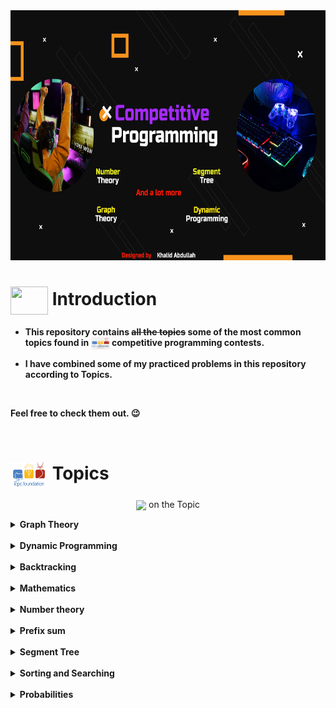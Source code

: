 <img alt="Coding" width="800px" height="400px" src="assets/cp banner.jpeg">


# <img src = "https://cdn.dribbble.com/users/1138721/screenshots/10809828/media/478d32b2e65c8c3194b7f2154e179231.gif" align = "center" width = "60px" height = "45px"> Introduction
- **This repository contains <del>all the topics</del> some of the most common topics found in  <img src = "assets/images.png" width = "30px" height = "20px" align = "center"> competitive programming contests.** 

- **I have combined some of my practiced problems in this repository according to <b>Topics</b>.** 

<br>

**Feel free to check them out. 😉**

<br>

# <img src = "assets/icpc.jpeg" align = "center" width = "60px" height = "40px"> Topics

<p align = "center"><img align = "center" src = "https://img.shields.io/badge/CLICK-%23E60023.svg?"> on the Topic</p>

<details>
<summary> 
<b>Graph Theory</b>
</summary>


<p align = "center"> <b>Concepts</b> </p>

1. [BFS](https://github.com/khalid586/Competitive-programming-Topics/blob/main/Graph%20theory/Concepts/BFS_.cpp)
1. [BFS traversal[Level of a tree]](https://github.com/khalid586/Competitive-programming-Topics/blob/main/Graph%20theory/Concepts/BFS%20traversal%5BLevel%20of%20a%20tree%5D.cpp)
1. [DFS](https://github.com/khalid586/Competitive-programming-Topics/blob/main/Graph%20theory/Concepts/DFS.cpp)
1. [Bipartite Graph checking](https://github.com/khalid586/Competitive-programming-Topics/blob/main/Graph%20theory/Concepts/Bipartite%20Graph%20checking.cpp)
1. [Cycle detection of undirected graph and printing the cycle](https://github.com/khalid586/Competitive-programming-Topics/blob/main/Graph%20theory/Concepts/Cycle%20detection%20of%20undirected%20graph%20and%20printing%20the%20cycle.cpp)
1. [Cycle detection on DAG[using BFS]](https://github.com/khalid586/Competitive-programming-Topics/blob/main/Graph%20theory/Concepts/Cycle%20detection%20on%20DAG%5Busing%20BFS%5D.cpp)
1. [Finding all paths(starting from 1) in an undirected graph](https://github.com/khalid586/Competitive-programming-Topics/blob/main/Graph%20theory/Concepts/Finding%20all%20paths(starting%20from%201)%20in%20an%20undirected%20graph.cpp)
1. [TopSort to generate all orderings & detect cycle](https://github.com/khalid586/Competitive-programming-Topics/blob/main/Graph%20theory/Concepts/TopSort%20to%20generate%20all%20orderings%20%26%20detect%20cycle.cpp)
1. [TopSort](https://github.com/khalid586/Competitive-programming-Topics/blob/main/Graph%20theory/Concepts/TopSort.cpp)
1. [TopSort[BFS (kahn's algo)]](https://github.com/khalid586/Competitive-programming-Topics/blob/main/Graph%20theory/Concepts/TopSort%5BBFS%20(kahn's%20algo)%5D.cpp)
1. [Dijkstra](https://github.com/khalid586/Competitive-programming-Topics/blob/main/Graph%20theory/Concepts/dijkstra.cpp)
1. [Dijkstra (using set)](https://github.com/khalid586/Competitive-programming-Topics/blob/main/Graph%20theory/Concepts/dijkstra%20%5B%20using%20set%5D.cpp)


<p align = "center"> <b>Problems</b> </p>

<details>
<summary> 
<b>BFS & DFS traversal</b>
</summary>

1. Problem - [Aizu - ALDS1_11_C](https://judge.u-aizu.ac.jp/onlinejudge/description.jsp?id=ALDS1_11_C) <br> Solution - [Aizu - ALDS1_11_C](https://github.com/khalid586/Competitive-programming-Topics/blob/main/Graph%20theory/Problems/BFS%20%26%20DFS%20traversal/Aizu%20-%20ALDS1_11_C.cpp)
1. Problem - [Aizu ALDS1_11_A](https://onlinejudge.u-aizu.ac.jp/problems/ALDS1_11_A)<br>Solution - [Aizu ALDS1_11_A.cpp ](https://github.com/khalid586/Competitive-programming-Topics/blob/main/Graph%20theory/Problems/BFS%20%26%20DFS%20traversal/Aizu%20ALDS1_11_A.cpp)
1. Problem - [Aizu ALDS1_11_B](https://onlinejudge.u-aizu.ac.jp/problems/ALDS1_11_B)<br>Solution - [Aizu ALDS1_11_B.cpp](https://github.com/khalid586/Competitive-programming-Topics/blob/main/Graph%20theory/Problems/BFS%20%26%20DFS%20traversal/Aizu%20ALDS1_11_B.cpp)

</details>

<details>
<summary> 
<b>Bipartite graph checking</b>
</summary>

1. Problem - [CodeForces 862B_Mahmoud and Ehab and the bipartiteness](https://codeforces.com/problemset/problem/862/B)<br>Solution - [CodeForces 862B_Mahmoud and Ehab and the bipartiteness](https://github.com/khalid586/Competitive-programming-Topics/blob/main/Graph%20theory/Problems/Bipartite%20graph%20checking/CodeForces%20862B_Mahmoud%20and%20Ehab%20and%20the%20bipartiteness.cpp)

1. Problem - [SPOJ A Bug's life](https://www.spoj.com/problems/BUGLIFE/)<br>Solution - [SPOJ A Bug's life](https://github.com/khalid586/Competitive-programming-Topics/blob/main/Graph%20theory/Problems/Bipartite%20graph%20checking/SPOJ%20A%20Bug's%20life.cpp)

1. Problem - [UVA_10004_Bicoloring](https://onlinejudge.org/external/100/10004.pdf)<br>Solution - [UVA_10004_Bicoloring](https://github.com/khalid586/Competitive-programming-Topics/blob/main/Graph%20theory/Problems/Bipartite%20graph%20checking/UVA_10004_Bicoloring.cpp)

</details>

<details>
<summary> 
<b>Connected Components</b>
</summary>

1. [UVa 459 - Graph Connectivity](https://github.com/khalid586/Competitive-programming-Topics/blob/main/Graph%20theory/Problems/Connected%20components/UVa%20459%20-%20Graph%20Connectivity.cpp)

</details>

<details>
<summary> 
<b>Grid Problems</b>
</summary>

1. [CSES Labyrinth](https://github.com/khalid586/Competitive-programming-Topics/blob/main/Graph%20theory/Problems/Grid%20problems/CSES%20Labyrinth.cpp)

1. [CSES counting rooms](https://github.com/khalid586/Competitive-programming-Topics/blob/main/Graph%20theory/Problems/Grid%20problems/CSES%20counting%20rooms.cpp)

1. [CSES counting rooms[BFS]](https://github.com/khalid586/Competitive-programming-Topics/blob/main/Graph%20theory/Problems/Grid%20problems/CSES%20counting%20rooms%5BBFS%5D.cpp)

1. [LightOJ 1012_Guilty Prince](https://github.com/khalid586/Competitive-programming-Topics/blob/main/Graph%20theory/Problems/Grid%20problems/LightOJ%201012_Guilty%20Prince.cpp)

1. [UVA 572 Oil Deposits](https://github.com/khalid586/Competitive-programming-Topics/blob/main/Graph%20theory/Problems/Grid%20problems/UVA%20572%20Oil%20Deposits.cpp)

1. [UVa 11094](https://github.com/khalid586/Competitive-programming-Topics/blob/main/Graph%20theory/Problems/Grid%20problems/UVa%2011094.cpp)

1. [UVa 11953](https://github.com/khalid586/Competitive-programming-Topics/blob/main/Graph%20theory/Problems/Grid%20problems/UVa%2011953.cpp)

1. [UVa 871](https://github.com/khalid586/Competitive-programming-Topics/blob/main/Graph%20theory/Problems/Grid%20problems/UVa%20871.cpp)

</details>

<details>
<summary> 
<b>Topological Sort</b>
</summary>

1. [CSES Course Schedule](https://github.com/khalid586/Competitive-programming-Topics/blob/main/Graph%20theory/Problems/Topological%20sort/CSES%20Course%20Schedule.cpp)

1. [UVA10305 OrderingTasks(BFS used)](https://github.com/khalid586/Competitive-programming-Topics/blob/main/Graph%20theory/Problems/Topological%20sort/UVA10305%20OrderingTasks%5BBFS%20used%5D.cpp)

1. [UVa 10305 order Tasks(DFS used)](https://github.com/khalid586/Competitive-programming-Topics/blob/main/Graph%20theory/Problems/Topological%20sort/UVa%2010305%20order%20Tasks%5BDFS%20used%5D.cpp)

1. [UVa 11504 dominos](https://github.com/khalid586/Competitive-programming-Topics/blob/main/Graph%20theory/Problems/Topological%20sort/UVa%2011504%20dominos.cpp)

1. [UVa 872 ordering.cpp](https://github.com/khalid586/Competitive-programming-Topics/blob/main/Graph%20theory/Problems/Topological%20sort/UVa%20872%20ordering.cpp)

</details>

<details>
<summary><b>CSES,Toph,LightOj problems</b></summary>

1. [CSES Building Roads_1666(connected components)](https://github.com/khalid586/Competitive-programming-Topics/blob/main/Graph%20theory/Problems/CSES%20Building%20Roads_1666%5Bconnected%20components%5D.cpp)

1. [CSES Building Teams_1668](https://github.com/khalid586/Competitive-programming-Topics/blob/main/Graph%20theory/Problems/CSES%20Building%20Teams_1668.cpp)

1. [CSES Shortest Routes I](https://github.com/khalid586/Competitive-programming-Topics/blob/main/Graph%20theory/Problems/CSES%20Shortest%20Routes%20I.cpp)

1. [CSES message route_1667](https://github.com/khalid586/Competitive-programming-Topics/blob/main/Graph%20theory/Problems/CSES%20message%20route_1667.cpp)

1. [CSES round_trip_1669](https://github.com/khalid586/Competitive-programming-Topics/blob/main/Graph%20theory/Problems/CSES%20round_trip_1669.cpp)

1. [CodeForces_24A_Ring road](https://github.com/khalid586/Competitive-programming-Topics/blob/main/Graph%20theory/Problems/CodeForces_24A_Ring%20road.cpp)

1. [LightOJ1094_Farthest Nodes in a Tree](https://github.com/khalid586/Competitive-programming-Topics/blob/main/Graph%20theory/Problems/LightOJ1094_Farthest%20Nodes%20in%20a%20Tree.cpp)

1. [Atcoder 54C One-stroke Path](https://github.com/khalid586/Competitive-programming-Topics/blob/main/Graph%20theory/Problems/atcoder%2054C%20One-stroke%20Path.cpp)

</details>

</details>

<br>

<details>
<summary> 
<b>Dynamic Programming</b>
</summary>

<p align = "center"> <b>Problems</b> </p>

1. [CSES Coin Combinations I](https://github.com/khalid586/Competitive-programming-Topics/blob/main/Dynamic%20programming/CSES%20Coin%20Combinations%20I.cpp)

1. [CSES Coin Combinations II](https://github.com/khalid586/Competitive-programming-Topics/blob/main/Dynamic%20programming/CSES%20Coin%20Combinations%20II.cpp)

1. [CSES Dice Combinations](https://github.com/khalid586/Competitive-programming-Topics/blob/main/Dynamic%20programming/CSES%20Dice%20Combinations.cpp)

1. [CSES Grid Paths](https://github.com/khalid586/Competitive-programming-Topics/blob/main/Dynamic%20programming/CSES%20Grid%20Paths.cpp)

1. [CSES Removing Digits](https://github.com/khalid586/Competitive-programming-Topics/blob/main/Dynamic%20programming/CSES%20Removing%20Digits.cpp)

1. [Frog 1 AtCoder - dp_a](https://github.com/khalid586/Competitive-programming-Topics/blob/main/Dynamic%20programming/Frog%201%20AtCoder%20-%20dp_a%20.cpp)

1. [Frog 2 AtCoder - dp_b](https://github.com/khalid586/Competitive-programming-Topics/blob/main/Dynamic%20programming/Frog%202%20AtCoder%20-%20dp_b.cpp)

1. [Vacation AtCoder - dp_c](https://github.com/khalid586/Competitive-programming-Topics/blob/main/Dynamic%20programming/Vacation%20AtCoder%20-%20dp_c.cpp)



</details>

<br>

<details>
<summary> <b>Backtracking</b> </summary>

<p align = "center"> <b>Concepts</b> </p>

1. [Generate all permutations](https://github.com/khalid586/Competitive-programming-Topics/blob/main/Backtracking/Concepts/Generate%20all%20permutations.cpp)

<p align = "center"> <b>Problems</b> </p>

1. [CSES creating strings](https://github.com/khalid586/Competitive-programming-Topics/blob/main/Backtracking/Problems/CSES%20creating%20strings.cpp)
</details>

<br>

<details>
<summary> <b>Mathematics</b> </summary>

<p align = "center"> <b>Concepts</b> </p>

1. [Multiplication of two large numbers](https://github.com/khalid586/Competitive-programming-Topics/blob/main/Math%20concepts%20%26%20problems/Basic%20maths%20concepts/Multiplication%20of%20two%20large%20numbers.cpp)
1. [Quotient and remainder of a very large number](https://github.com/khalid586/Competitive-programming-Topics/blob/main/Math%20concepts%20%26%20problems/Basic%20maths%20concepts/Quotient%20and%20remainder%20of%20a%20very%20large%20number.cpp)


<p align = "center"> <b>Problems</b> </p>

1. [CodeForces 1370A Maximum GCD](https://github.com/khalid586/Competitive-programming-Topics/blob/main/Math%20concepts%20%26%20problems/Problems/CodeForces%201370A%20Maximum%20GCD.cpp)
1. [CodeForces 987C_Three displays](https://github.com/khalid586/Competitive-programming-Topics/blob/main/Math%20concepts%20%26%20problems/Problems/CodeForces%20987C_Three%20displays.cpp)
1. [Di-visible Confusion](https://github.com/khalid586/Competitive-programming-Topics/blob/main/Math%20concepts%20%26%20problems/Problems/Di-visible%20Confusion.cpp)
1. [Divisors 2 SPOJ - DIV2](https://github.com/khalid586/Competitive-programming-Topics/blob/main/Math%20concepts%20%26%20problems/Problems/Divisors%202%20SPOJ%20-%20DIV2.cpp)
1. [Fadi and LCM CodeForces - 1285C](https://github.com/khalid586/Competitive-programming-Topics/blob/main/Math%20concepts%20%26%20problems/Problems/Fadi%20and%20LCM%20CodeForces%20-%201285C.cpp)
1. [HackerRank constructing-a-number_Constructing a Number](https://github.com/khalid586/Competitive-programming-Topics/blob/main/Math%20concepts%20%26%20problems/Problems/HackerRank%20constructing-a-number_Constructing%20a%20Number.cpp)
1. [IP Checking LightOJ - 1354](https://github.com/khalid586/Competitive-programming-Topics/blob/main/Math%20concepts%20%26%20problems/Problems/IP%20Checking%20LightOJ%20-%201354.cpp)
1. [Positive Negative Sign LightOJ - 1294](https://github.com/khalid586/Competitive-programming-Topics/blob/main/Math%20concepts%20%26%20problems/Problems/Positive%20Negative%20Sign%20LightOJ%20-%201294.cpp)
1. [Power Sequence CodeForces - 1397B](https://github.com/khalid586/Competitive-programming-Topics/blob/main/Math%20concepts%20%26%20problems/Problems/Power%20Sequence%20CodeForces%20-%201397B.cpp)
1. [Swords CodeForces - 1216D](https://github.com/khalid586/Competitive-programming-Topics/blob/main/Math%20concepts%20%26%20problems/Problems/Swords%20CodeForces%20-%201216D.cpp)


</details>

<br>

<details>
<summary> 
<b>Number theory</b>
</summary>

<p align = "center"> <b>Concepts</b> </p>

1. [BigMod](https://github.com/khalid586/Competitive-programming-Topics/blob/main/Number%20Theory/Basic%20Number%20theory%20concepts/BigMod.cpp)
1. [Number of Divisors of N using prime factorization](https://github.com/khalid586/Competitive-programming-Topics/blob/main/Number%20Theory/Basic%20Number%20theory%20concepts/Number%20of%20Divisors%20of%20N%20using%20prime%20factorization.cpp)
1. [Smallest Prime Factor](https://github.com/khalid586/Competitive-programming-Topics/blob/main/Number%20Theory/Basic%20Number%20theory%20concepts/SPF.cpp)

<p align = "center"> <b>Problems</b> </p>

1. [A Missing Factor Gym - 310911K](https://github.com/khalid586/Competitive-programming-Topics/blob/main/Number%20Theory/Problems/A%20Missing%20Factor%20Gym%20-%20310911K.cpp)
1. [Again Prime No Time. UVA - 10780](https://github.com/khalid586/Competitive-programming-Topics/blob/main/Number%20Theory/Problems/Again%20Prime%20No%20Time.%20UVA%20-%2010780.cpp)
1. [CF 1051B Relatively Prime Pairs](https://github.com/khalid586/Competitive-programming-Topics/blob/main/Number%20Theory/Problems/CF%201051B%20Relatively%20Prime%20Pairs.cpp)
1. [CF Gym - 310911G](https://github.com/khalid586/Competitive-programming-Topics/blob/main/Number%20Theory/Problems/CF%20Gym%20-%20310911G.cpp)
1. [CSES common divisors](https://github.com/khalid586/Competitive-programming-Topics/blob/main/Number%20Theory/Problems/CSES%20common%20divisors.cpp)
1. [Chef and Prime Divisors CodeChef - CHAPD](https://github.com/khalid586/Competitive-programming-Topics/blob/main/Number%20Theory/Problems/Chef%20and%20Prime%20Divisors%20CodeChef%20-%20CHAPD.cpp)
1. [Codeforces Gym - 310911H](https://github.com/khalid586/Competitive-programming-Topics/blob/main/Number%20Theory/Problems/Codeforces%20Gym%20-%20310911H%20.cpp)
1. [Common Divisors CodeForces - 1203C](https://github.com/khalid586/Competitive-programming-Topics/blob/main/Number%20Theory/Problems/Common%20Divisors%20CodeForces%20-%201203C.cpp)
1. [Count the factors UVA - 10699 ](https://github.com/khalid586/Competitive-programming-Topics/blob/main/Number%20Theory/Problems/Count%20the%20factors%20UVA%20-%2010699%20.cpp)
1. [Divisor Summation SPOJ - DIVSUM](https://github.com/khalid586/Competitive-programming-Topics/blob/main/Number%20Theory/Problems/Divisor%20Summation%20SPOJ%20-%20DIVSUM.cpp)
1. [Goldbach's Conjecture LightOJ - 1259](https://github.com/khalid586/Competitive-programming-Topics/blob/main/Number%20Theory/Problems/Goldbach's%20Conjecture%20LightOJ%20-%201259%20.cpp)
1. [Iftar Party LightOJ - 1014](https://github.com/khalid586/Competitive-programming-Topics/blob/main/Number%20Theory/Problems/Iftar%20Party%20LightOJ%20-%201014.cpp)
1. [Intelligent Factorial Factorization LightOJ - 1035](https://github.com/khalid586/Competitive-programming-Topics/blob/main/Number%20Theory/Problems/Intelligent%20Factorial%20Factorization%20LightOJ%20-%201035.cpp)
1. [SPOJ - TDPRIMES](https://github.com/khalid586/Competitive-programming-Topics/blob/main/Number%20Theory/Problems/SPOJ%20-%20TDPRIMES.cpp)
1. [Trailing Zeroes (I) LightOJ - 1028](https://github.com/khalid586/Competitive-programming-Topics/blob/main/Number%20Theory/Problems/Trailing%20Zeroes%20(I)%20LightOJ%20-%201028.cpp)
1. [Twin Primes UVA - 10394](https://github.com/khalid586/Competitive-programming-Topics/blob/main/Number%20Theory/Problems/Twin%20Primes%20UVA%20-%2010394.cpp)
1. [UVa 374](https://github.com/khalid586/Competitive-programming-Topics/blob/main/Number%20Theory/Problems/UVa%20374.cpp)
1. [UVa12856 - Counting substhreengs](https://github.com/khalid586/Competitive-programming-Topics/blob/main/Number%20Theory/Problems/UVa12856%20-%20Counting%20substhreengs.cpp.cpp)
1. [Uva 136 Ugly numbers](https://github.com/khalid586/Competitive-programming-Topics/blob/main/Number%20Theory/Problems/Uva%20136%20Ugly%20numbers.cpp)
1. [spf_lpf_divisors](https://github.com/khalid586/Competitive-programming-Topics/blob/main/Number%20Theory/Problems/spf_lpf_divisors.cpp)


</details>

<br>

<details>
<summary> <b>Prefix sum</b> </summary>

<p align = "center"> <b>Problems</b> </p>

1. [Problem - Static Range Queries](https://cses.fi/problemset/task/1646) <br>
   [Solution - Static Range Queries](https://github.com/khalid586/Competitive-programming-Topics/blob/main/Prefix%20sum/CSES%20Static%20Range%20Sum%20Queries.cpp)

</details>

<br>


<details>
<summary> <b>Segment Tree</b> </summary>

<p align = "center"> <b>Concepts</b> </p>

1. [segmentTree](https://github.com/khalid586/Competitive-programming-Topics/blob/main/Segment%20tree/1.Seg%20Tree%20(build%20update%20query)/segmentTree.cpp)
1. [SegmentTree Lazy propagation](https://github.com/khalid586/Competitive-programming-Topics/blob/main/Segment%20tree/1.Seg%20Tree%20(build%20update%20query)/segmentTree%20Lazy%20propagation.cpp)

<p align = "center"> <b>Problems</b> </p>

1. [CSES Range Xor Queries](https://github.com/khalid586/Competitive-programming-Topics/blob/main/Segment%20tree/2.CSES%20Problems/CSES%20Range%20Xor%20Queries.cpp)
1. [CSES Static Range Minimum Queries](https://github.com/khalid586/Competitive-programming-Topics/blob/main/Segment%20tree/2.CSES%20Problems/CSES%20Static%20Range%20Minimum%20Queries.cpp)
1. [CSES_Dynamic Range Minimum Queries](https://github.com/khalid586/Competitive-programming-Topics/blob/main/Segment%20tree/2.CSES%20Problems/CSES_Dynamic%20Range%20Minimum%20Queries.cpp)
1. [CSES_Dynamic Range Sum Queries](https://github.com/khalid586/Competitive-programming-Topics/blob/main/Segment%20tree/2.CSES%20Problems/CSES_Dynamic%20Range%20Sum%20Queries.cpp)

</details>

<br>

<details>
<summary> <b>Sorting and Searching</b> </summary>

<p align = "center"> <b>Problems</b> </p>


1. [CSES Collecting Numbers](https://github.com/khalid586/CSES-Problemset-solutions/blob/main/2.Sorting%20and%20Searching/CSES%20Collecting%20Numbers.cpp)
1. [CSES Maximum Subarray Sum](https://github.com/khalid586/CSES-Problemset-solutions/blob/main/2.Sorting%20and%20Searching/CSES%20Maximum%20Subarray%20Sum.cpp)
1. [CSES Movie Festival](https://github.com/khalid586/CSES-Problemset-solutions/blob/main/2.Sorting%20and%20Searching/CSES%20Movie%20Festival.cpp)
1. [CSES Restaurant Customers](https://github.com/khalid586/CSES-Problemset-solutions/blob/main/2.Sorting%20and%20Searching/CSES%20Restaurant%20Customers.cpp)
1. [CSES Stick Lengths](https://github.com/khalid586/CSES-Problemset-solutions/blob/main/2.Sorting%20and%20Searching/CSES%20Stick%20Lengths.cpp)
1. [CSES Sum of Two Values](https://github.com/khalid586/CSES-Problemset-solutions/blob/main/2.Sorting%20and%20Searching/CSES%20Sum%20of%20Two%20Values.cpp)
1. [CSES Towers](https://github.com/khalid586/CSES-Problemset-solutions/blob/main/2.Sorting%20and%20Searching/CSES%20Towers.cpp)
1. [CSES apartments](https://github.com/khalid586/CSES-Problemset-solutions/blob/main/2.Sorting%20and%20Searching/CSES%20apartments.cpp)
1. [CSES concert tickets](https://github.com/khalid586/CSES-Problemset-solutions/blob/main/2.Sorting%20and%20Searching/CSES%20concert%20tickets.cpp)
1. [Distinct Numbers](https://github.com/khalid586/CSES-Problemset-solutions/blob/main/2.Sorting%20and%20Searching/Distinct%20Numbers.cpp)
1. [CSES subarray sums I](https://github.com/khalid586/CSES-Problemset-Solutions/blob/main/2.Sorting%20and%20Searching/CSES%20subarray%20sums%20I.cpp)
    - [CSES subarray sums I [using set]](https://github.com/khalid586/CSES-Problemset-Solutions/blob/main/2.Sorting%20and%20Searching/CSES%20subarray%20sums%20I%20%5Busing%20set%5D.cpp)
</details>

<br>

<details>
<summary> <b>Probabilities</b> </summary>

<p align = "center"> <b>Problems</b> </p>


1. Problem  -> [CF 312B](https://codeforces.com/problemset/problem/312/B)  <br>
   Solution -> [Github](https://github.com/khalid586/Competitive-programming-Topics/blob/main/Probabilities/CF%20312B.cpp)


</details>

